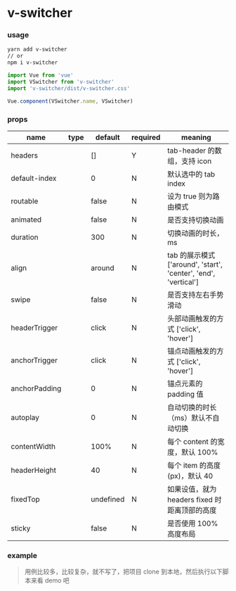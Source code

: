 # v-switcher

### usage
```sh
yarn add v-switcher
// or
npm i v-switcher
```

```javascript
import Vue from 'vue'
import VSwitcher from 'v-switcher'
import 'v-switcher/dist/v-switcher.css'

Vue.component(VSwitcher.name, VSwitcher)
```

### props
| name | type | default  | required | meaning |
| --- | --- | --- | --- | --- |
| headers | <Array> | [] | Y | tab-header 的数组，支持 icon |
| default-index | <Number> | 0 | N | 默认选中的 tab index |
| routable | <Boolean> | false | N | 设为 true 则为路由模式 |
| animated | <Boolean> | false | N | 是否支持切换动画 | 
| duration | <Number> | 300 | N | 切换动画的时长，ms |
| align | <String> | around | N | tab 的展示模式 ['around', 'start', 'center', 'end', 'vertical'] |
| swipe | <Boolean> | false | N | 是否支持左右手势滑动 | 
| headerTrigger | <String> | click | N | 头部动画触发的方式 ['click', 'hover'] |
| anchorTrigger | <String> | click | N | 锚点动画触发的方式 ['click', 'hover'] |
| anchorPadding | <Number> | 0 | N | 锚点元素的 padding 值 |
| autoplay | <Number> | 0 | N | 自动切换的时长（ms）默认不自动切换 |
| contentWidth | <String> | 100% | N | 每个 content 的宽度，默认 100% |
| headerHeight | <Number> | 40 | N | 每个 item 的高度(px)，默认 40 |
| fixedTop | <Number> | undefined | N | 如果设值，就为 headers fixed 时距离顶部的高度 |
| sticky | <Boolean> | false | N | 是否使用 100% 高度布局 |

### example
> 用例比较多，比较复杂，就不写了，把项目 clone 到本地，然后执行以下脚本来看 demo 吧
